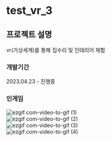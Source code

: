 # test_vr_3
## 프로젝트 설명
vr(가상세계)를 퉁해 집수리 및 인테리어 체험
### 개발기간 
2023.04.23 - 진행중
### 인게임
![ezgif com-video-to-gif (1)](https://github.com/Junhachoi-DEV/7boss_3d_urp/assets/87477736/1576f0a4-8706-4a66-9168-d28173dac90d)  
![ezgif com-video-to-gif (2)](https://github.com/Junhachoi-DEV/7boss_3d_urp/assets/87477736/ef4275a4-6781-42d8-a566-1e6c87edad13)  
![ezgif com-video-to-gif (3)](https://github.com/Junhachoi-DEV/7boss_3d_urp/assets/87477736/b4837dd6-e719-4ac2-8be7-739edcdb5d6f)  
![ezgif com-video-to-gif (4)](https://github.com/Junhachoi-DEV/7boss_3d_urp/assets/87477736/b2199ea7-a8f7-4386-87b2-288efef5ae03)
